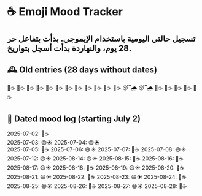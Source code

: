 # ☕️ Emoji Mood Tracker
تسجيل حالتي اليومية باستخدام الإيموجي. بدأت بتفاعل حر 28 يوم، والنهاردة بدأت أسجل بتواريخ.
---
## 🕰️ Old entries (28 days without dates)

🙂☕️
🙂☕️
🙂☕️
🙂☕️
🙂☕️
🙂☕️
🙂☕️
🙂☕️
🙂☕️
🙂☕️
🙂☕️
🙂☕️
😴🌧️
😴🌧️
🙂☕️
🙂☕️
🙂☕️
🙂☕️
🙂☕️

## 📅 Dated mood log (starting July 2)

2025-07-02: 🙂☕️  
2025-07-03: 😄☀️
2025-07-04: 😄☀️  
2025-07-05: 🙂☕️
2025-07-06: 😄☀️ 
2025-07-07: 🙂☕️
2025-07-08: 😄☀️
2025-07-12: 😄☀️
2025-08-14: 😄☀️
2025-08-15: 🙂☕️
2025-08-16: 🙂☕️
2025-08-17: 😄☀️
2025-08-18: 🙂☕️
2025-08-19: 😄☀️
2025-08-20: 🙂☕️
2025-08-21: 😄☀️
2025-08-22: 🙂☕️
2025-08-23: 😄☀️
2025-08-24: 🙂☕️
2025-08-25: 😄☀️
2025-08-26: 🙂☕️
2025-08-27: 😄☀️
2025-08-28: 🙂☕️
